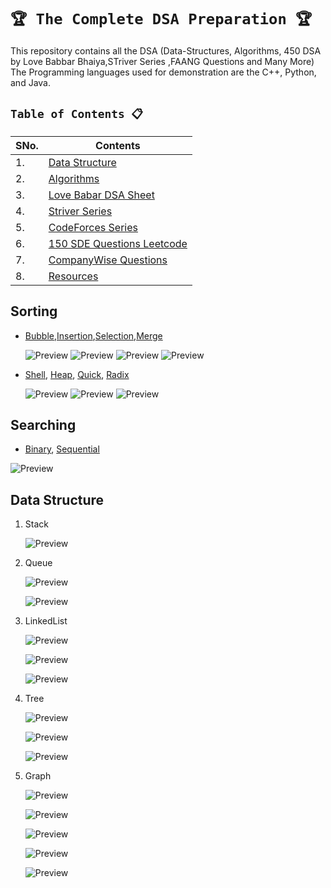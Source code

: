 # `🏆 The Complete DSA Preparation 🏆`

This repository contains all the DSA (Data-Structures, Algorithms, 450 DSA by Love Babbar Bhaiya,STriver Series ,FAANG Questions and Many More)
The Programming languages used for demonstration are the C++, Python, and Java.

## `Table of Contents 📋`
| **SNo.** | **Contents** |
| -------  | ------------ |
| 1.       | [Data Structure](https://github.com/mrpawan-gupta/DSA-inNout/tree/main/1%5D.%20Data%20Structures) |
| 2.       | [Algorithms](https://github.com/mrpawan-gupta/DSA-inNout/tree/main/2%5D.%20Algorithms) |
| 3.       | [Love Babar DSA Sheet](https://github.com/mrpawan-gupta/DSA-inNout/tree/main/3%5D.%20Love%20Babbar%20DSA%20Sheet) |
| 4.       | [Striver Series](https://github.com/mrpawan-gupta/DSA-inNout/tree/main/4%5D.%20Striver%20Series) |
| 5.       | [CodeForces Series](https://github.com/mrpawan-gupta/DSA-inNout/tree/main/5%5D.%20CodeForces%20Series) |
| 6.       | [150 SDE Questions Leetcode]() |
| 7.       | [CompanyWise Questions](https://github.com/mrpawan-gupta/DSA-inNout/tree/main/7%5D.%20CompanyWise%20Questions) |
| 8.       | [Resources]() |

## Sorting

* [Bubble](https://github.com/mrpawan-gupta/DSA-inNout/blob/main/2%5D.%20Algorithms/02%5D.%20Sorting%20Algorithms/C%2B%2B/001%5D.Bubble_SortArray.cpp),[Insertion](https://github.com/mrpawan-gupta/DSA-inNout/blob/main/2%5D.%20Algorithms/02%5D.%20Sorting%20Algorithms/C%2B%2B/002%5D.Insertion_SortArray.cpp),[Selection](https://github.com/mrpawan-gupta/DSA-inNout/blob/main/2%5D.%20Algorithms/02%5D.%20Sorting%20Algorithms/C%2B%2B/003%5D.Selection_SortArray.cpp),[Merge]()

	![Preview](Resources/Images/Bubble-Sort.gif)
	![Preview](Resources/Images/Insertion-Sort.gif)
	![Preview](Resources/Images/Selection-Sort.gif)
	![Preview](Resources/Images/Merge-Sort.gif)

* [Shell](src/main/java/dsa/sort/ShellSort.java), [Heap](src/main/java/dsa/sort/HeapSort.java), [Quick](src/main/java/dsa/sort/QuickSort.java), [Radix](src/main/java/dsa/sort/RadixSort.java)

	![Preview](Resources/Images/shell-sort.gif)
	![Preview](Resources/Images/heap-sort.gif)
	![Preview](Resources/Images/Quick-Sort.gif)

## Searching

* [Binary](https://github.com/mrpawan-gupta/DSA-inNout/blob/main/2%5D.%20Algorithms/01%5D.Searching%20Algorithms/C%2B%2B/_02%5D_Binary_Search.cpp), 
[Sequential](https://github.com/mrpawan-gupta/DSA-inNout/blob/main/2%5D.%20Algorithms/01%5D.Searching%20Algorithms/C%2B%2B/_01%5D_Linear_Search.cpp)

![Preview](Resources/Images/binary-and-linear-search.gif)

## Data Structure

1. Stack

	![Preview](Resources/Images/singly_circular_linked_list.jpg)

2. Queue

	![Preview](Resources/Images/queue.jpg)

	![Preview](Resources/Images/priorityqueue.png)

3. LinkedList
	
	![Preview](Resources/Images/linked_list.jpg)
	
	![Preview](Resources/Images/doubly_linked_list.jpg)
		
	![Preview](Resources/Images/singly_circular_linked_list.jpg)
	

4. Tree

	![Preview](Resources/Images/binary_tree.jpg)

	![Preview](Resources/Images/avl.gif)

	![Preview](Resources/Images/huffman.png)
	

5. Graph

	![Preview](Resources/Images/graph_adjacent_matrix.png)

	![Preview](Resources/Images/dijkstra.gif)

	![Preview](Resources/Images/bellman_ford.gif)

	![Preview](Resources/Images/mini-max.gif)

	![Preview](Resources/Images/a-star.gif)
